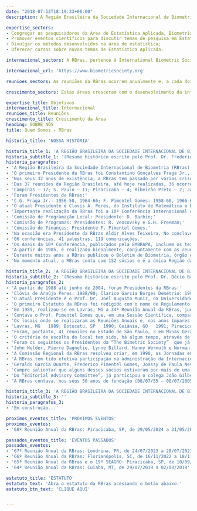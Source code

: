 ```yaml
---
date: "2018-07-12T18:19:33+06:00"
description: A Região Brasileira da Sociedade Internacional de Biometria (RBras) é uma sociedade científica fundada em 1955, de caráter cultural, sem fins lucrativos, dedicada aos pesquisadores brasileiros que trabalham com os aspectos matemáticos e estatísticos das Ciências Agrárias, Biologia e áreas afins. De acordo com seu estatuto, a RBras procura estimular as atividades de pesquisa de seus sócios, incentivando e apoiando eventos científicos.

expertise_sectors:
- Congregar os pesquisadores da Área de Estatística Aplicada, Biometria e Bioestatística;
- Promover eventos científicos para discutir temas de pesquisa em Estatística Aplicada;
- Divulgar os métodos desenvolvidos na área de estatística;
- Oferecer cursos sobre novos temas de Estatística Aplicada.

internacional_sectors: A RBras, pertence à International Biometric Society (IBS), constituída de diversas outras regiões e países e envolvendo pesquisadores da área de Biometria de todo o mundo.

internacional_url: 'https://www.biometricsociety.org'

reunioes_sectors: As reuniões da RBras ocorrem anualmente e, a cada dois anos, é realizada conjuntamente com o Simpósio de Estatística Aplicada à Experimentação Agronômica (SEAGRO), e representam o principal congresso brasileiro de Estatística Aplicada e Biometria. A cada realização da Reunião Anual da RBras, constata-se um envolvimento crescente dos participantes, o que pode ser verificado pela publicações e pelos depoimentos. Também se percebe claramente uma evolução na qualidade dos trabalhos apresentados, fruto do amadurecimento dos profissionais que atuam nas áreas de Estatística, Estatística Aplicada, Experimentação e Biometria no Brasil, mostrando a sua multidisciplinaridade e sua consolidação ao longo dos anos.

crescimento_sectors: Estas áreas cresceram com o desenvolvimento da informática nos últimos 20 anos, possibilitando assim que a Estatística ocupe posição de destaque como metodologia fundamental para o planejamento e análise estatística de experimentos, com relevante papel na aplicação do método científico. Todavia, é sabido que a maioria dos problemas, dificilmente, é resolvido com conhecimentos de apenas uma área. Assim, a realização de eventos, tais como as reuniões da RBras, constitui uma oportunidade interessante para trocas de informações e difusão do método estatístico, congregando assim, profissionais nas mais variadas áreas do conhecimento.

expertise_title: Objetivos
internacional_title: Internacional
reunioes_title: Reuniões
crescimento_title: Crescimento da Área
heading: SOBRE NÓS
title: Quem Somos - RBras

historia_title: 'NOSSA HISTÓRIA'

historia_title_1: 'A REGIÃO BRASILEIRA DA SOCIEDADE INTERNACIONAL DE BIOMETRIA (RBras) NO PERÍODO DE 1955 a 1988'
historia_subtitle_1: '(Resumo histórico escrito pelo Prof. Dr. Frederico Pimentel Gomes)'
historia_paragrafos:
- 'A Região Brasileira da Sociedade Internacional de Biometria (RBras) foi fundada em Campinas (SP), em 08 de julho de 1955, durante a realização do 5º Congresso Internacional de Biometria, promovido pela Sociedade Internacional de Biometria. A ata de fundação, redigida por Américo Groszmann, foi assinada por 25 sócios da Sociedade, dos quais 15 brasileiros e 10 estrangeiros. Como mais conhecidos, destacam-se entre eles: R.A.Fisher, D.J. Finney, W.G. Cochran, C.R. Rao, C.I. Bliss, W.J. Youden, A. M. Penha, Walter Leser, C.G. Fraga Jr., A. Conagin, J.M.Pompeu Memória, W.L.Stevens, Ruben Markus, P. Melo Freire, G.G. Duarte e Elza Berquó. Como já existiam no Brasil 45 sócios da Sociedade Internacional, a Região pôde dar início imediato a seus trabalhos de constituição.'
- 'O primeiro Presidente da RBras foi Constantino Gonçalves Fraga Jr., do Instituto Agronômico de Campinas. O primeiro Tesoureiro foi Américo Groszmann e o primeiro Secretário, Paulo Mello Freire.'
- 'Nos seus 32 anos de existência, a RBras tem passado por várias crises, todas elas superadas com relativa facilidade, de tal sorte que jamais interrompeu seu funcionamento. Além de brasileiros, cidadãos argentinos e uruguaios se têm eventualmente associados à RBras.'
- 'Das 37 reuniões da Região Brasileira, até hoje realizadas, 36 ocorreram no Estado de S. Paulo, residência da grande maioria dos sócios, e uma apenas fora de S. Paulo, em Londrina, Paraná em 1987. As 36 reuniões  paulistas assim se distribuíram:'
- 'Campinas – 17; S. Paulo – 11; Piracicaba – 4; Ribeirão Preto – 2; Jaboticabal – 1 e Guarujá – 1.'
- 'Foram Presidentes da RBras:'
- 'C.G. Fraga Jr.: 1956-58, 1964-66; F. Pimentel Gomes: 1958-60, 1966-68, 1974 76, 1980-82; A.M. Penha: 1960-62, 1969-71; P. Mello Freire: 1962-64; Elza Berquó: 1968-69; A. Conagin: 1971-73; R. Vencovsky: 1973-74, 1976-78; A.A. Teixeira: 1978-80, 1984 86; J.G. Correa da Silva: 1982-84; D. Barbin: 1986-88.'
- 'O atual Presidente é Clovis A. Peres, do Instituto de Matemática e Estatística da Universidade de São Paulo.'
- 'Importante realização da RBras foi a 10ª Conferência Internacional de Biometria, cujos trabalhos se desenvolveram em Guarujá, no período de 06 a 10 de agosto de 1979. Essa conferência foi dirigida por três comissões:'
- 'Comissão de Programação Local: Presidente: D. Barbin;'
- 'Comissão de Programas: Presidentes: R. Vencovsky e G.H. Freeman;'
- 'Comissão de Finanças: Presidente F. Pimentel Gomes.'
- 'Na ocasião era Presidente da RBras Aldir Alves Teixeira. No conclave de Guarujá houve:'
- '06 conferências, 41 palestras, 119 comunicações.'
- 'Os Anais da 10ª Conferência, publicados pela EMBRAPA, incluem os textos de 2 conferências, 13 palestras e 44 comunicações, além de resumos de outras 75 comunicações.'
- 'A partir de 1985, é realizado bienalmente, conjuntamente com as reuniões anuais da RBras, o Simpósio de Estatísticas Aplicada à Experimentação Agronômica. O primeiro deles foi realizado em Piracicaba, em 1985, e o 2º em Londrina, em 1987. O 3º se realizará em Lavras (Minas Gerais), em 1989.'
- 'Durante muitos anos a RBras publicou o Boletim de Biometria, órgão de divulgação distribuído no Brasil e em alguns países vizinhos. Mas, essa publicação cessou há alguns anos.'
- 'No momento atual, a RBras conta com 152 sócios e é a única Região da Sociedade Internacional de Biometria em funcionamento na América Latina.'

historia_title_2: 'A REGIÃO BRASILEIRA DA SOCIEDADE INTERNACIONAL DE BIOMETRIA (RBras) NO PERÍODO DE 1988 a 2005'
historia_subtitle_2: '(Resumo histórico escrito pelo Prof. Dr. Décio Barbin)'
historia_paragrafos_2:
- 'A partir de 1988 até junho de 2004, foram Presidentes da RBras:'
- 'Clóvis de Araújo Peres: 1988/90; Clarice Garcia Borges Demétrio: 1990/92; João Gilberto Correa da Silva: 1992/94; Sérgio do Nascimento Kronka: 1994/96; Carlos Roberto Padovani: 1996/98; Clarice Garcia Borges Demétrio: 1998/2000; Maria Cecília Mendes Barreto: 2000/02; Clarice Garcia Borges Demétrio: 2002/04.'
- 'O atual Presidente é o Prof. Dr. Joel Augusto Muniz, da Universidade Federal de Lavras (UFLA), MG, com mandato de 2004 a 2006.'
- 'O primeiro Estatuto da RBras foi redigido com o nome de Regulamento e enviado a todos os sócios para opinarem. Ficou então a cargo de recém formada Comissão a incumbência de realizar a redação final que foi submetida à “The Biometric Society”. Foi, em seguida, aprovado pela RBras em 5/5/56. Em 1974, ele foi reformulado e, em 1992 e 1994, sofreu novas atualizações.'
- 'Em 1989, realizou-se em Lavras, MG a 34ª Reunião Anual da RBras, juntamente com o 3º SEAGRO (Simpósio de Estatística Aplicada à Experimentação Agronômica). Antes da criação desse Simpósio, as reuniões anuais consistiam de duas partes: uma que era chamada de Reunião da Assembléia Geral e a outra que era a Reunião Científica, chamada de Sessão Científica. Eram reuniões, geralmente, de apenas um dia. Em 1956, houve duas Sessões Científicas, em datas diferentes, sendo que a segunda foi realizada juntamente com a da SBPC (Sociedade Brasileira para o Progresso da Ciência), em Ouro Preto, MG. Foram 6 trabalhos na 1ª Sessão e 5 na segunda. Essas reuniões conjuntas com a SBPC foram novamente levadas a efeito no final da década de 70 e início de 80, mas sem alcançar o efeito desejado, ou seja, conseguir maior número de participantes e aproveitar a infra-estrutura já montada.'
- 'Contava o Prof. Pimentel Gomes que, em uma Sessão Científica, compareceram apenas ele e o Dr. Pompeu Memória; um apresentou seu trabalho ao outro e encerrou-se a sessão. Esse fato ilustra o valor desses sócios e serve de base para comparações com o que ocorre hoje quando temos de 200 a 300 participantes, principalmente nas Reuniões conjuntas com o SEAGRO. Na 46ª Reunião Anual e 9º SEAGRO, houve 428 participantes. Cumpre salientar que até pouco tempo, só existia a RBras na América Latina. Hoje já existe a Região Argentina (RArg). Esse fato justifica, até certo ponto, a participação em reuniões da RBras, de colegas da Venezuela, Peru, Colômbia, Guatemala e, da própria Argentina.'
- 'Os locais onde se realizaram as Reuniões Anuais e, nos anos ímpares, incluindo-se o SEAGRO, dando continuidade ao que já escreveu o saudoso Prof. Pimentel, foram:'
- 'Lavras, MG   1989; Botucatu, SP   1990; Goiânia, GO   1991; Piracicaba, SP   1992; Porto Alegre, RS   1993; São Carlos, SP   1994; Ribeirão Preto, SP   1995; São José do Rio Preto, SP   1996; Recife, PE   1997; Araraquara, SP   1998; Botucatu, SP   1999; São Carlos, SP   2000; Piracicaba, SP   2001; Rio Claro, SP   2002; Lavras, MG   2003; Uberlândia, MG   2004; Londrina, PR   2005.'
- 'Foram, portanto, 41 reuniões no Estado de São Paulo, 3 em Minas Gerais, 2 no Paraná, 1 em Goiás, 1 no Rio Grande do Sul e 1 em Pernambuco.'
- 'O critério de escolha do local tem sido, há algum tempo, através de propostas feitas pelos sócios. Quando há mais de uma, a Assembléia Geral decide, através de votação pelos sócios presentes. Essas reuniões têm recebido apoio financeiro das Agências de Fomento como: CNPq, CAPES, FAPESP, FAPEMIG e outras Fundações Estaduais, FINEP e da própria RBras. Muitos convidados do exterior têm vindo com passagens aéreas de suas próprias Instituições ou das Regionais de seus países. Nos casos dos Presidentes da “The Biometric Society”, o apoio é da própria Sociedade. Apoio de infra-estrutura e de pessoal tem sido dado pelas Instituições que abrigam o evento.'
- 'Foram os seguintes os Presidentes da “The Bimetric Society”  que já participaram de Reuniões Anuais da RBras:'
- 'John Nelder, Pierre Dagnelie, Lynne Billard, Nanny Wermuth e Norman Breslow.'
- 'A Comissão Regional da RBras resolveu criar, em 1990, as Jornadas em Biometria. A primeira ocorreu em 28/01/91, no IME/USP, São Paulo, com o tema: “Bioequivalência”. A segunda foi no IAC (Instituto Agronômico de Campinas) em Campinas, SP, no dia 23/03/92, com o tema “A Estatística na Biotecnologia”.'
- 'A RBras tem tido efetiva participação na administração da Internacional. Já fizeram ou fazem parte do “Ordinary Council Members”:'
- 'Geraldo Garcia Duarte, Frederico Pimentel Gomes, Joassy de Paula Neves Jorge, Roland Vencovsky, José Maria Pompeu Memória, Armando Conagin, Décio Barbin, Clovis de Araújo Peres, Clarice Garcia Borges Demétrio, Sheila Zambello de Pinho, Lisbeth Kaiserlian Cordani, Júlio da Motta Singer e Romeu Magnani.'
- 'Cumpre salientar que alguns desses sócios estiveram por mais de uma vez nesse Conselho.'
- 'Do “Editorial Advisory Committee”, já participou o colega João Gilberto Correa da Silva e, atualmente, a colega Clarice Garcia Borges Demétrio, do qual foi “Chair” por 2 anos. Como correspondente do “Biometric Bulletin” já tivemos os colegas João Gilberto Correa da Silva, Lisbeth K. Cordani e, atualmente, a colega Luzia Trinca.'
- 'A RBras contava, nos seus 50 anos de fundação (08/07/55 – 08/07/2005), com 108 sócios efetivos.'

historia_title_3: 'A REGIÃO BRASILEIRA DA SOCIEDADE INTERNACIONAL DE BIOMETRIA (RBras) NO PERÍODO DE 2006 a ATUALIDADE'
historia_subtitle_3: ''
historia_paragrafos_3:
- 'Em construção...'

proximos_eventos_title: 'PRÓXIMOS EVENTOS'
proximos_eventos:
- '68º Reunião Anual da RBras: Piracicaba, SP, de 29/05/2024 a 31/05/2024'

passados_eventos_title: 'EVENTOS PASSADOS'
passados_eventos:
- '67º Reunião Anual da RBras: Londrina, PR, de 24/07/2023 a 28/07/2023'
- '66º Reunião Anual da RBras: Florianópolis, SC, de 16/11/2022 a 18/11/2022'
- '65ª Reunião Anual da RBras e o 19º SEAGRO: Piracicaba, SP, de 10/09/2021 a 11/09/2021 (online)'
- '64ª Reunião Anual da RBras: Cuiaba, MT, de 29/07/2019 a 02/08/2019'

estatuto_title: 'ESTATUTO'
estatuto_text: 'Abra o estatuto da RBras acessando o botão abaixo:'
estatuto_btn_text: 'CLIQUE AQUI'


---
```

